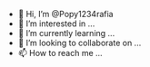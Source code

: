 - 👋 Hi, I’m @Popy1234rafia
- 👀 I’m interested in ...
- 🌱 I’m currently learning ...
- 💞️ I’m looking to collaborate on ...
- 📫 How to reach me ...

<!---
Popy1234rafia/Popy1234rafia is a ✨ special ✨ repository because its `README.md` (this file) appears on your GitHub profile.
You can click the Preview link to take a look at your changes.
--->
